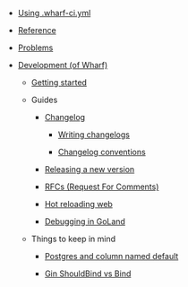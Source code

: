 - [Using .wharf-ci.yml](usage-wharfyml/)

- [Reference](reference/)

- [Problems](prob/)

- [Development (of Wharf)](development/)

  - [Getting started](development/getting-started.md)

  - Guides

    - [Changelog](development/changelogs/)

      - [Writing changelogs](development/changelogs/writing-changelogs.md)

      - [Changelog conventions](development/changelogs/changelog-conventions.md)

    - [Releasing a new version](development/releasing-a-new-version.md)

    - [RFCs (Request For Comments)](https://iver-wharf.github.io/rfcs)

    - [Hot reloading web](development/hot-reloading-web.md)

    - [Debugging in GoLand](development/debugging-in-goland.md)

  - Things to keep in mind

    - [Postgres and column named default](development/postgres-and-column-named-default.md)

    - [Gin ShouldBind vs Bind](development/gin-shouldbind-vs-bind.md)
